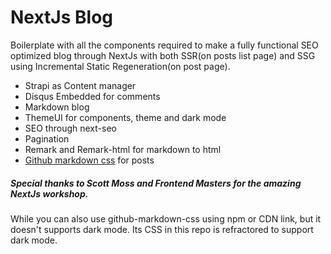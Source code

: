 # NextJs Blog

Boilerplate with all the components required to make a fully functional SEO optimized blog through NextJs with both SSR(on posts list page) and SSG using Incremental Static Regeneration(on post page).

- Strapi as Content manager
- Disqus Embedded for comments
- Markdown blog
- ThemeUI for components, theme and dark mode
- SEO through next-seo
- Pagination
- Remark and Remark-html for markdown to html
- [Github markdown css](https://github.com/sindresorhus/github-markdown-css) for posts

##### Special thanks to Scott Moss and Frontend Masters for the amazing NextJs workshop.


While you can also use github-markdown-css using npm or CDN link, but it doesn't supports dark mode. Its CSS in this repo is refractored to support dark mode.
